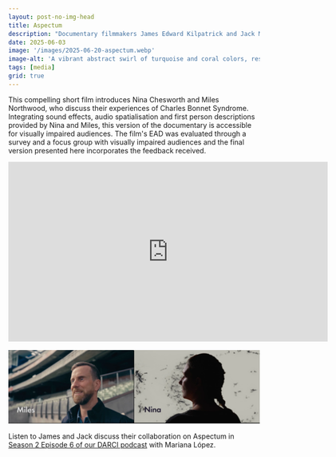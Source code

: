 ```yaml
---
layout: post-no-img-head
title: Aspectum
description: "Documentary filmmakers James Edward Kilpatrick and Jack Morris collaborated with our EAD team to create an accessible version of Aspectum, a documentary exploring Charles Bonnet Syndrome. You can now watch the full film."
date: 2025-06-03
image: '/images/2025-06-20-aspectum.webp'
image-alt: 'A vibrant abstract swirl of turquoise and coral colors, resembling flowing liquid patterns or marbling art, with intricate textures.'
tags: [media]
grid: true
---
```


This compelling short film introduces Nina Chesworth and Miles Northwood, who discuss their experiences of Charles Bonnet Syndrome. Integrating sound effects, audio spatialisation and first person descriptions provided by Nina and Miles, this version of the documentary is accessible for visually impaired audiences. The film's EAD was evaluated through a survey and a focus group with visually impaired audiences and the final version presented here incorporates the feedback received. 

<div class="post__content">
    <iframe title="vimeo-player" src="https://player.vimeo.com/video/1094359094?h=f2e111cb32" width="640" height="360" frameborder="0"    allowfullscreen></iframe>
    <br></div>
    
![A split image featuring Miles on the left with a stadium backdrop and Nina on the right against a textured, abstract background.](/images/2025-06-20-aspectum-miles-and-nina.webp "Hover text")

Listen to James and Jack discuss their collaboration on Aspectum in [Season 2 Episode 6 of our DARCI podcast](darci-18) with Mariana López.